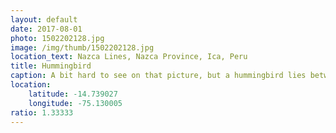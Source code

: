 ```yaml
---
layout: default
date: 2017-08-01
photo: 1502202128.jpg
image: /img/thumb/1502202128.jpg
location_text: Nazca Lines, Nazca Province, Ica, Peru
title: Hummingbird
caption: A bit hard to see on that picture, but a hummingbird lies between the mountains.
location:
    latitude: -14.739027
    longitude: -75.130005
ratio: 1.33333
---
```

